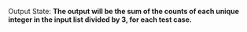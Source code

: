 Output State: **The output will be the sum of the counts of each unique integer in the input list divided by 3, for each test case.**